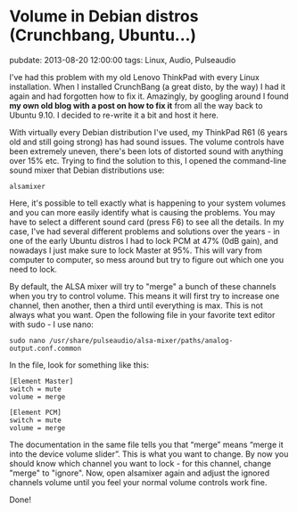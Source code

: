 # Volume in Debian distros (Crunchbang, Ubuntu...)
pubdate: 2013-08-20 12:00:00
tags: Linux, Audio, Pulseaudio

I've had this problem with my old Lenovo ThinkPad with every Linux installation. When I installed CrunchBang (a great disto, by the way) I had it again and had forgotten how to fix it. Amazingly, by googling around I found **my own old blog with a post on how to fix it** from all the way back to Ubuntu 9.10. I decided to re-write it a bit and host it here.

With virtually every Debian distribution I've used, my ThinkPad R61 (6 years old and still going strong) has had sound issues. The volume controls have been extremely uneven, there's been lots of distorted sound with anything over 15% etc. Trying to find the solution to this, I opened the command-line sound mixer that Debian distributions use:

	alsamixer

Here, it's possible to tell exactly what is happening to your system volumes and you can more easily identify what is causing the problems. You may have to select a different sound card (press F6) to see all the details. In my case, I've had several different problems and solutions over the years - in one of the early Ubuntu distros I had to lock PCM at 47% (0dB gain), and nowadays I just make sure to lock Master at 95%. This will vary from computer to computer, so mess around but try to figure out which one you need to lock.

By default, the ALSA mixer will try to "merge" a bunch of these channels when you try to control volume. This means it will first try to increase one channel, then another, then a third until everything is max. This is not always what you want. Open the following file in your favorite text editor with sudo - I use nano:

	sudo nano /usr/share/pulseaudio/alsa-mixer/paths/analog-output.conf.common

In the file, look for something like this:

	[Element Master]
	switch = mute
	volume = merge

	[Element PCM]
	switch = mute
	volume = merge

The documentation in the same file tells you that “merge” means “merge it into the device volume slider”. This is what you want to change. By now you should know which channel you want to lock - for this channel, change "merge" to "ignore". Now, open alsamixer again and adjust the ignored channels volume until you feel your normal volume controls work fine.

Done!
